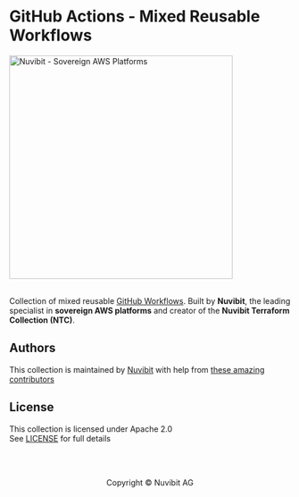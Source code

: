 # GitHub Actions - Mixed Reusable Workflows

<!-- LOGO -->
<picture>
  <source media="(prefers-color-scheme: dark)" srcset="https://nuvibit.com/images/logo/logo-nuvibit-banner.png">
  <source media="(prefers-color-scheme: light)" srcset="https://nuvibit.com/images/logo/logo-nuvibit-banner-dark.png">
  <img alt="Nuvibit - Sovereign AWS Platforms" src="https://nuvibit.com/images/logo/logo-nuvibit-banner.png" width="400">
</picture>
<br/>
<br/>

<!-- DESCRIPTION -->
Collection of mixed reusable [GitHub Workflows](https://docs.github.com/en/actions/learn-github-actions/). 
Built by **Nuvibit**, the leading specialist in **sovereign AWS platforms** and creator of the **Nuvibit Terraform Collection (NTC)**.

<!-- AUTHORS -->
## Authors
This collection is maintained by [Nuvibit](https://nuvibit.com) with help from [these amazing contributors](https://github.com/nuvibit/github-terraform-workflows/graphs/contributors)

<!-- LICENSE -->
## License
This collection is licensed under Apache 2.0
<br />
See [LICENSE](https://github.com/nuvibit/github-terraform-workflows/tree/master/LICENSE) for full details

<!-- COPYRIGHT -->
<br />
<br />
<p align="center">Copyright &copy; Nuvibit AG</p>